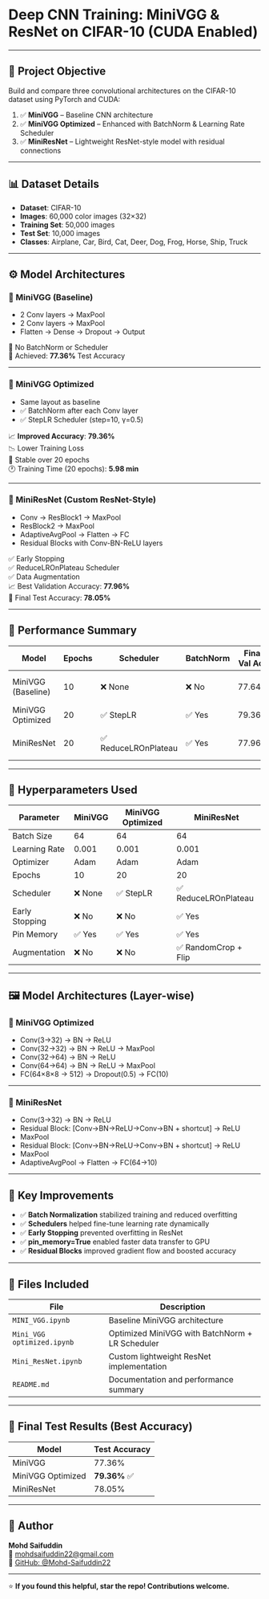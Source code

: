 # Deep CNN Training: MiniVGG & ResNet on CIFAR-10 (CUDA Enabled)

---

## 📌 Project Objective

Build and compare three convolutional architectures on the CIFAR-10 dataset using PyTorch and CUDA:

1. ✅ **MiniVGG** – Baseline CNN architecture
2. ✅ **MiniVGG Optimized** – Enhanced with BatchNorm & Learning Rate Scheduler
3. ✅ **MiniResNet** – Lightweight ResNet-style model with residual connections

---

## 📊 Dataset Details

- **Dataset**: CIFAR-10
- **Images**: 60,000 color images (32×32)
- **Training Set**: 50,000 images
- **Test Set**: 10,000 images
- **Classes**: Airplane, Car, Bird, Cat, Deer, Dog, Frog, Horse, Ship, Truck

---

## ⚙️ Model Architectures

### 🔹 MiniVGG (Baseline)

- 2 Conv layers → MaxPool  
- 2 Conv layers → MaxPool  
- Flatten → Dense → Dropout → Output

🔧 No BatchNorm or Scheduler  
🧪 Achieved: **77.36%** Test Accuracy

---

### 🔹 MiniVGG Optimized

- Same layout as baseline
- ✅ BatchNorm after each Conv layer
- ✅ StepLR Scheduler (step=10, γ=0.5)

📈 **Improved Accuracy**: **79.36%**  
📉 Lower Training Loss  
🚀 Stable over 20 epochs  
🕐 Training Time (20 epochs): **5.98 min**

---

### 🔹 MiniResNet (Custom ResNet-Style)

- Conv → ResBlock1 → MaxPool  
- ResBlock2 → MaxPool  
- AdaptiveAvgPool → Flatten → FC  
- Residual Blocks with Conv-BN-ReLU layers

✅ Early Stopping  
✅ ReduceLROnPlateau Scheduler  
✅ Data Augmentation  
📈 Best Validation Accuracy: **77.96%**  
🧪 Final Test Accuracy: **78.05%**

---

## 🧪 Performance Summary

| Model              | Epochs | Scheduler        | BatchNorm | Final Val Acc | Test Acc | Training Time |
|-------------------|--------|------------------|-----------|---------------|----------|----------------|
| MiniVGG (Baseline)| 10     | ❌ None           | ❌ No     | 77.64%        | **77.36%** | 2.84 min (pin) |
| MiniVGG Optimized | 20     | ✅ StepLR         | ✅ Yes    | 79.36%        | **79.36%** | 5.98 min       |
| MiniResNet        | 20     | ✅ ReduceLROnPlateau | ✅ Yes | 77.96%        | **78.05%** | ~6–7 min (est.) |

---

## 🔧 Hyperparameters Used

| Parameter       | MiniVGG     | MiniVGG Optimized | MiniResNet |
|----------------|-------------|-------------------|-------------|
| Batch Size     | 64          | 64                | 64          |
| Learning Rate  | 0.001       | 0.001             | 0.001       |
| Optimizer      | Adam        | Adam              | Adam        |
| Epochs         | 10          | 20                | 20          |
| Scheduler      | ❌ None     | ✅ StepLR         | ✅ ReduceLROnPlateau |
| Early Stopping | ❌ No       | ❌ No             | ✅ Yes       |
| Pin Memory     | ✅ Yes      | ✅ Yes            | ✅ Yes       |
| Augmentation   | ❌ No       | ❌ No             | ✅ RandomCrop + Flip |

---

## 🖼 Model Architectures (Layer-wise)

### 🧱 MiniVGG Optimized

- Conv(3→32) → BN → ReLU  
- Conv(32→32) → BN → ReLU → MaxPool  
- Conv(32→64) → BN → ReLU  
- Conv(64→64) → BN → ReLU → MaxPool  
- FC(64×8×8 → 512) → Dropout(0.5) → FC(10)

---

### 🧱 MiniResNet

- Conv(3→32) → BN → ReLU  
- Residual Block: [Conv→BN→ReLU→Conv→BN + shortcut] → ReLU  
- MaxPool  
- Residual Block: [Conv→BN→ReLU→Conv→BN + shortcut] → ReLU  
- MaxPool  
- AdaptiveAvgPool → Flatten → FC(64→10)

---

## 🧠 Key Improvements

- ✅ **Batch Normalization** stabilized training and reduced overfitting
- ✅ **Schedulers** helped fine-tune learning rate dynamically
- ✅ **Early Stopping** prevented overfitting in ResNet
- ✅ **pin_memory=True** enabled faster data transfer to GPU
- ✅ **Residual Blocks** improved gradient flow and boosted accuracy

---

## 💾 Files Included

| File                        | Description                               |
|-----------------------------|-------------------------------------------|
| `MINI_VGG.ipynb`            | Baseline MiniVGG architecture             |
| `Mini_VGG optimized.ipynb`  | Optimized MiniVGG with BatchNorm + LR Scheduler |
| `Mini_ResNet.ipynb`         | Custom lightweight ResNet implementation |
| `README.md`                 | Documentation and performance summary     |

---

## 🧪 Final Test Results (Best Accuracy)

| Model            | Test Accuracy |
|------------------|---------------|
| MiniVGG          | 77.36%        |
| MiniVGG Optimized| **79.36%** ✅ |
| MiniResNet       | 78.05%        |

---

## 👤 Author

**Mohd Saifuddin**  
📧 mohdsaifuddin22@gmail.com  
🐙 [GitHub: @Mohd-Saifuddin22](https://github.com/Mohd-Saifuddin22)

---

⭐ **If you found this helpful, star the repo! Contributions welcome.**
